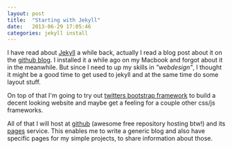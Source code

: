 ```yaml
---
layout: post
title:  "Starting with Jekyll"
date:   2013-06-29 17:05:46
categories: jekyll install
---
```


I have read about [Jekyll][jekyll] a while back, actually I read a blog post about it on the [github blog][gh-blog]. I installed it a while ago on my Macbook and forgot about it in the meanwhile. But since I need to up my skills in *"webdesign"*, I thought it might be a good time to get used to jekyll and at the same time do some layout stuff.

On top of that I'm going to try out [twitters bootstrap framework][bootstrap] to build a decent looking website and maybe get a feeling for a couple other css/js frameworks.

All of that I will host at [github][gh] (awesome free repository hosting btw!) and its [pages][gh-pages] service. This enables me to write a generic blog and also have specific pages for my simple projects, to share information about those.


[jekyll]:    http://jekyllrb.com
[gh]:        http://www.github.com
[gh-blog]:   https://blog.github.com
[gh-pages]:  http://pages.github.com
[bootstrap]: http://twitter.github.io/bootstrap/
